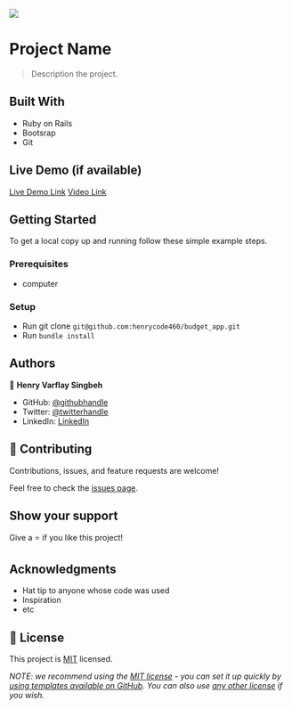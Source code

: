 ![](https://img.shields.io/badge/Microverse-blueviolet)

# Project Name

> Description the project.


## Built With

- Ruby on Rails
- Bootsrap
- Git 

## Live Demo (if available)

[Live Demo Link](https://budgetory.herokuapp.com/)
[Video Link](https://loom.com/share/52ab778e34bc463bbb57d1b43defe33d)


## Getting Started

To get a local copy up and running follow these simple example steps.

### Prerequisites
- computer

### Setup
- Run git clone `git@github.com:henrycode460/budget_app.git`
- Run `bundle install`


## Authors

👤 **Henry Varflay Singbeh**

- GitHub: [@githubhandle](https://github.com/henrycode460)
- Twitter: [@twitterhandle](https://www.linkedin.com/in/henry-varflay-singbeh)
- LinkedIn: [LinkedIn](https://twitter.com/code460 )


## 🤝 Contributing

Contributions, issues, and feature requests are welcome!

Feel free to check the [issues page](https://github.com/henrycode460/budget_app/issues).

## Show your support

Give a ⭐️ if you like this project!

## Acknowledgments

- Hat tip to anyone whose code was used
- Inspiration
- etc

## 📝 License

This project is [MIT](./LICENSE) licensed.

_NOTE: we recommend using the [MIT license](https://choosealicense.com/licenses/mit/) - you can set it up quickly by [using templates available on GitHub](https://docs.github.com/en/communities/setting-up-your-project-for-healthy-contributions/adding-a-license-to-a-repository). You can also use [any other license](https://choosealicense.com/licenses/) if you wish._
